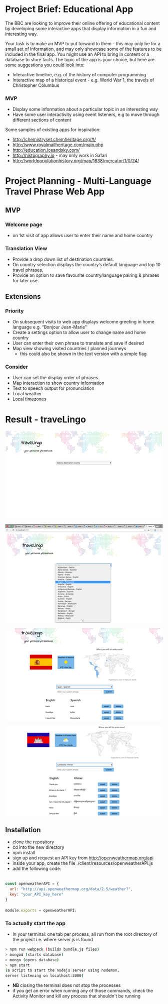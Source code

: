 
# Project Brief: Educational App

The BBC are looking to improve their online offering of educational content by developing some interactive apps that display information in a fun and interesting way.

Your task is to make an MVP to put forward to them - this may only be for a small set of information, and may only showcase some of the features to be included in the final app. You might use an API to bring in content or a database to store facts. The topic of the app is your choice, but here are some suggestions you could look into:

- Interactive timeline, e.g. of the history of computer programming
- Interactive map of a historical event - e.g. World War 1, the travels of Christopher Columbus

### MVP

- Display some information about a particular topic in an interesting way
- Have some user interactivity using event listeners, e.g to move through different sections of content

Some samples of existing apps for inspiration:

- http://chemistryset.chemheritage.org/#/
- http://www.royalmailheritage.com/main.php
- http://education.iceandsky.com/
- http://histography.io - may only work in Safari
- http://worldpopulationhistory.org/map/1838/mercator/1/0/24/


# Project Planning - Multi-Language Travel Phrase Web App


## MVP

### Welcome page
 - on 1st visit of app allows user to enter their name and home country

### Translation View
- Provide a drop down list of destination countries.  
- On country selection displays the country’s default language and top 10 travel phrases.
- Provide an option to save favourite country/language pairing & phrases for later use.


## Extensions

### Priority
- On subsequent visits to web app displays welcome greeting in home language e.g. “Bonjour Jean-Marie”
- Create a settings option to allow user to change name and home country
- User can enter their own phrase to translate and save if desired
- Map view showing visited countries / planned journeys
  - this could also be shown in the text version with a simple flag

### Consider
- User can set the display order of phrases
- Map interaction to show country information
- Text to speech output for pronunciation
- Local weather
- Local timezones



# Result - traveLingo

![Initial Splash Screen](./images/front_page.png)

![Selecting a Destination Country](./images/dropdown.png)

![Translation to Spanish / Spain Info](./images/spain.png)

![Translation to Khmer / Cambodia Info](./images/cambodia.png)

## Installation

- clone the repository
- cd into the new directory
- npm install
- sign up and request an API key from http://openweathermap.org/api
- inside your app, create the file ./client/resources/openweatherAPI.js
- add the following code:

```JavaScript

const openweatherAPI = {
  url: "http://api.openweathermap.org/data/2.5/weather?",
  key: "your_API_key_here"
}

module.exports = openweatherAPI;
```

### To actually start the app

- In your terminal: one tab per process, all run from the root directory of the project i.e. where server.js is found

```bash
> npm run webpack (builds bundle.js files)
> mongod (starts database)
> mongo (opens database)
> npm start
(a script to start the nodejs server using nodemon,
server listening on localhost:3000)
```

- **NB** closing the terminal does not stop the processes
- if you get an error when running any of those commands, check the Activity Monitor and kill any process that shouldn't be running
